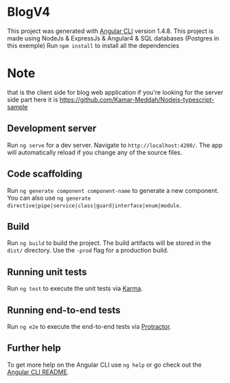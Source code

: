 # BlogV4

This project was generated with [Angular CLI](https://github.com/angular/angular-cli) version 1.4.8.
This project is made using NodeJs & ExpressJs & Angular4 & SQL databases (Postgres in this exemple)
Run `npm install` to install all the dependencies


# Note
that is the client side for blog web application
if you're looking for the server side part here it is https://github.com/Kamar-Meddah/Nodejs-typescript-sample

## Development server

Run `ng serve` for a dev server. Navigate to `http://localhost:4200/`. The app will automatically reload if you change any of the source files.

## Code scaffolding

Run `ng generate component component-name` to generate a new component. You can also use `ng generate directive|pipe|service|class|guard|interface|enum|module`.

## Build

Run `ng build` to build the project. The build artifacts will be stored in the `dist/` directory. Use the `-prod` flag for a production build.

## Running unit tests

Run `ng test` to execute the unit tests via [Karma](https://karma-runner.github.io).

## Running end-to-end tests

Run `ng e2e` to execute the end-to-end tests via [Protractor](http://www.protractortest.org/).

## Further help

To get more help on the Angular CLI use `ng help` or go check out the [Angular CLI README](https://github.com/angular/angular-cli/blob/master/README.md).
